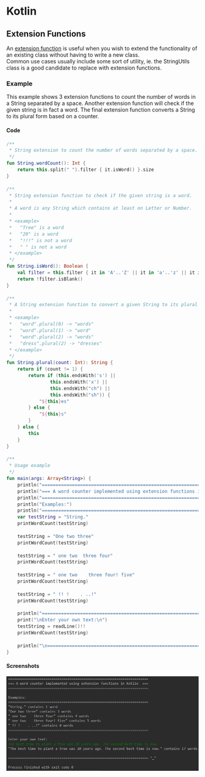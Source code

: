 # Kotlin
## Extension Functions

An [extension function](https://kotlinlang.org/docs/reference/extensions.html) is useful when you wish to extend the functionality of an existing class without having to write a new class.  
Common use cases usually include some sort of utility, ie. the StringUtils class is a good candidate to replace with extension functions.

### Example

This example shows 3 extension functions to count the number of words in a String separated by a space.  Another extension function
will check if the given string is in fact a word.  The final extension function converts a String to its plural form based on a counter.

#### Code
```kotlin
/**
 * String extension to count the number of words separated by a space.
 */
fun String.wordCount(): Int {
    return this.split(" ").filter { it.isWord() }.size
}

/**
 * String extension function to check if the given string is a word.
 *
 * A word is any String which contains at least on Letter or Number.
 *
 * <example>
 *   "Tree" is a word
 *   "20" is a word
 *   "!!!" is not a word
 *   " " is not a word
 * </example>
 */
fun String.isWord(): Boolean {
    val filter = this.filter { it in 'A'..'Z' || it in 'a'..'z' || it in '0'..'9' }
    return !filter.isBlank()
}

/**
 * A String extension function to convert a given String to its plural form.
 *
 * <example>
 *   "word".plural(0) -> "words"
 *   "word".plural(1) -> "word"
 *   "word".plural(2) -> "words"
 *   "dress".plural(2) -> "dresses"
 * </example>
 */
fun String.plural(count: Int): String {
    return if (count != 1) {
        return if (this.endsWith('s') ||
                this.endsWith('x') ||
                this.endsWith("ch") ||
                this.endsWith("sh")) {
            "${this}es"
        } else {
            "${this}s"
        }
    } else {
        this
    }
}

/**
 * Usage example
 */
fun main(args: Array<String>) {
    println("=======================================================================")
    println("=== A word counter implemented using extension functions in Kotlin  ===")
    println("=======================================================================\n")
    println("Examples:")
    println("=======================================================================")
    var testString = "String."
    printWordCount(testString)

    testString = "One two three"
    printWordCount(testString)

    testString = " one two  three four"
    printWordCount(testString)

    testString = " one two    three four! five"
    printWordCount(testString)

    testString = " !! !    . ..!"
    printWordCount(testString)

    println("=======================================================================")
    print("\nEnter your own text:\n")
    testString = readLine()!!
    printWordCount(testString)

    println("\n======================================================================= ^_^")
}
```

#### Screenshots
![Extension Example Output](docs/extension_example.png)
